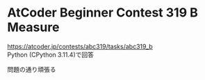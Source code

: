 # AtCoder Beginner Contest 319 B Measure  
https://atcoder.jp/contests/abc319/tasks/abc319_b  
Python (CPython 3.11.4)で回答  

問題の通り頑張る
